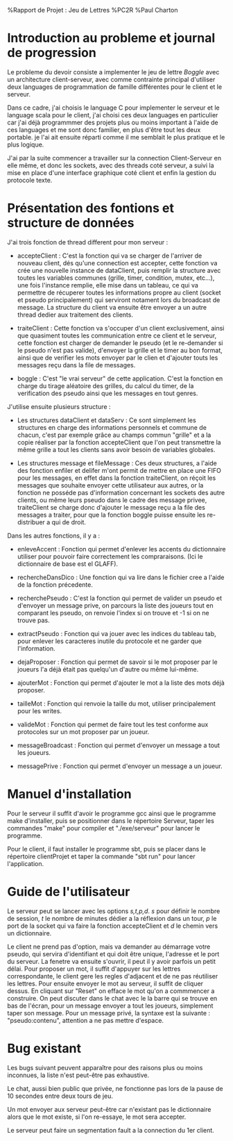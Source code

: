 %Rapport de Projet : Jeu de Lettres
%PC2R
%Paul Charton

# Introduction au probleme et journal de progression

Le probleme du devoir consiste a implementer le jeu de lettre *Boggle* avec un architecture client-serveur, avec comme contrainte principal d'utiliser deux languages de programmation de famille différentes pour le client et le serveur.

Dans ce cadre, j'ai choisis le language C pour implementer le serveur et le language scala pour le client, j'ai choisi ces deux languages en particulier car j'ai déjà programmmer des projets plus ou moins important à l'aide de ces languages et me sont donc familier, en plus d'être tout les deux portable. je l'ai ait ensuite réparti comme il me semblait le plus pratique et le plus logique.

J'ai par la suite commencer a travailler sur la connection Client-Serveur en elle même, et donc les sockets, avec des threads coté serveur, a suivi la mise en place d'une interface graphique coté client et enfin la gestion du protocole texte.

# Présentation des fontions et structure de données

J'ai trois fonction de thread different pour mon serveur :

* accepteClient : C'est la fonction qui va se charger de l'arriver de nouveau client, dés qu'une connection est accepter, cette fonction va crée une nouvelle instance de dataClient, puis remplir la structure avec toutes les variables communes (grille, timer, condition, mutex, etc...), une fois l'instance remplie, elle mise dans un tableau, ce qui va permettre de récuperer toutes les informations propre au client (socket et pseudo principalement) qui serviront notament lors du broadcast de message. La structure du client va ensuite être envoyer a un autre thread dedier aux traitement des clients.

* traiteClient : Cette fonction va s'occuper d'un client exclusivement, ainsi que quasiment toutes les communication entre ce client et le serveur, cette fonction est charger de demander le pseudo (et le re-demander si le pseudo n'est pas valide), d'envoyer la grille et le timer au bon format, ainsi que de verifier les mots envoyer par le clien et d'ajouter touts les messages  reçu dans la file de messages.

* boggle : C'est "le vrai serveur" de cette application. C'est la fonction en charge du tirage aléatoire des grilles, du calcul du timer, de la verification des pseudo ainsi que les messages en tout genres.

J'utilise ensuite plusieurs structure :

* Les structures dataClient et dataServ : Ce sont simplement les structures en charge des informations personnels et commune de chacun, c'est par exemple grâce au champs commun "grille" et a la copie réaliser par la fonction accepteClient que l'on peut transmettre la même grille a tout les clients sans avoir besoin de variables globales.

* Les structures message et fileMessage : Ces deux structures, a l'aide des fonction enfiler et delifer m'ont permit de mettre en place une FIFO pour les messages, en effet dans la fonction traiteClient, on réçoit les messages que souhaite envoyer cette utilisateur aux autres, or la fonction ne posséde pas d'information concernant les sockets des autre clients, ou même leurs pseudo dans le cadre des message privee, traiteClient se charge donc d'ajouter le message reçu a la file des messages a traiter, pour que la fonction boggle puisse ensuite les re-distribuer a qui de droit.

Dans les autres fonctions, il y a :
* enleveAccent : Fonction qui permet d'enlever les accents du dictionnaire utiliser pour pouvoir faire correctement les compraraisons. (Ici le dictionnaire de base est el GLAFF).

* rechercheDansDico : Une fonction qui va lire dans le fichier cree a l'aide de la fonction précedente.

* recherchePseudo : C'est la fonction qui permet de valider un pseudo et d'envoyer un message prive, on parcours la liste des joueurs tout en comparant les pseudo, on renvoie l'index si on trouve et -1 si on ne trouve pas.

* extractPseudo : Fonction qui va jouer avec les indices du tableau tab, pour enlever les caracteres inutile du protocole et ne garder que l'information.

* dejaProposer : Fonction qui permet de savoir si le mot proposer par le joueurs l'a déjà était pas quelqu'un d'autre ou même lui-même.

* ajouterMot : Fonction qui permet d'ajouter le mot a la liste des mots déjà proposer.

* tailleMot : Fonction qui renvoie la taille du mot, utiliser principalement pour les writes.

* valideMot : Fonction qui permet de faire tout les test conforme aux protocoles sur un mot proposer par un joueur.

* messageBroadcast : Fonction qui permet d'envoyer un message a tout les joueurs.

* messagePrive : Fonction qui permet d'envoyer un message a un joueur.

# Manuel d'installation

Pour le serveur il suffit d'avoir le programme gcc ainsi que le programme make d'installer, puis se positionner dans le répertoire Serveur, taper les commandes "make" pour compiler et "./exe/serveur" pour lancer le programme.

Pour le client, il faut installer le programme sbt, puis se placer dans le répertoire clientProjet et taper la commande "sbt run" pour lancer l'application.

# Guide de l'utilisateur

Le serveur peut se lancer avec les options *s,t,p,d*. *s* pour définir le nombre de session, *t* le nombre de minutes dédier a la réflexion dans un tour, *p* le port de la socket qui va faire la fonction accepteClient et *d* le chemin vers un dictionnaire.

Le client ne prend pas d'option, mais va demander au démarrage votre pseudo, qui servira d'identifiant et qui doit être unique, l'adresse et le port du serveur.
La fenetre va ensuite s'ouvrir, il peut il y avoir parfois un petit délai.
Pour proposer un mot, il suffit d'appuyer sur les lettres correspondante, le client gere les regles d'adjacent et de ne pas réutiliser les lettres.
Pour ensuite envoyer le mot au serveur, il suffit de cliquer dessus.
En cliquant sur "Reset" on efface le mot qu'on a commmencer a construire.
On peut discuter dans le chat avec le la barre qui se trouve en bas de l'écran, pour un message envoyer a tout les joueurs, simplement taper son message.
Pour un message privé, la syntaxe est la suivante : "pseudo:contenu", attention a ne pas mettre d'espace.

# Bug existant

Les bugs suivant peuvent apparaître pour des raisons plus ou moins inconnues, la liste n'est peut-être pas exhaustive.

Le chat, aussi bien public que privée, ne fonctionne pas lors de la pause de 10 secondes entre deux tours de jeu.

Un mot envoyer aux serveur peut-être car n'existant pas le dictionnaire alors que le mot existe, si l'on re-essaye, le mot sera accepter.

Le serveur peut faire un segmentation fault a la connection du 1er client.
